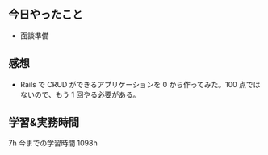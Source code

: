 ## 今日やったこと

- 面談準備

## 感想

- Rails で CRUD ができるアプリケーションを 0 から作ってみた。100 点ではないので、もう 1 回やる必要がある。

## 学習&実務時間

7h
今までの学習時間 1098h
